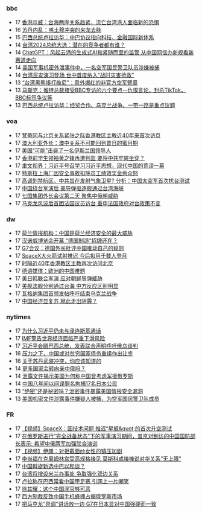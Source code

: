 <!-- BLOG-POST-LIST:START -->
<!-- BLOG-POST-LIST:END -->

### bbc
<!-- bbc:START -->
-  17 [香港示威：台海两岸关系趋紧，流亡台湾港人面临新的恐惧](https://www.bbc.com/zhongwen/simp/chinese-news-65296005?at_medium=RSS&at_campaign=KARANGA)
-  16 [苏丹内乱：喀土穆冲突的来龙去脉](https://www.bbc.com/zhongwen/simp/world-65291811?at_medium=RSS&at_campaign=KARANGA)
-  15 [巴西总统卢拉访华：中巴协议指向科技、金融国际新体系](https://www.bbc.com/zhongwen/simp/world-65286148?at_medium=RSS&at_campaign=KARANGA)
-  14 [台湾2024总统大选：潜在的竞争者都有谁？](https://www.bbc.com/zhongwen/simp/chinese-news-65277246?at_medium=RSS&at_campaign=KARANGA)
-  14 [ChatGPT：风起云涌的生成式AI和紧随而至的监管 从中国网信办新规看新赛道走向](https://www.bbc.com/zhongwen/simp/chinese-news-65274804?at_medium=RSS&at_campaign=KARANGA)
-  14 [美国军事机密外泄事件中，一名空军国民警卫队员涉嫌被捕](https://www.bbc.com/zhongwen/simp/world-65272573?at_medium=RSS&at_campaign=KARANGA)
-  14 [台湾民安演习登场 台中首度纳入“战时灾害抢救”](https://www.bbc.com/zhongwen/simp/chinese-news-65273165?at_medium=RSS&at_campaign=KARANGA)
-  13 [“台湾黑熊揍打维尼”：意外爆红的非官方空军臂章](https://www.bbc.com/zhongwen/simp/chinese-news-65265089?at_medium=RSS&at_campaign=KARANGA)
-  13 [马斯克：推特总裁接受BBC专访的六个要点--仇恨言论，封杀TikTok，BBC标签争议等](https://www.bbc.com/zhongwen/simp/world-65259764?at_medium=RSS&at_campaign=KARANGA)
-  13 [巴西总统卢拉访华：经贸合作、乌克兰战争、一带一路是重点议题](https://www.bbc.com/zhongwen/simp/world-65248165?at_medium=RSS&at_campaign=KARANGA)<!-- bbc:END -->

### voa
<!-- voa:START -->
-  17 [梵蒂冈与北京关系紧张之际香港教区主教近40年来首次访京](https://www.voachinese.com/a/hong-kong-bishop-visits-beijing-in-historic-trip-amid-sino-vatican-tension-20230417/7053543.html)
-  17 [澳大利亚外长：澳中关系不可能回到昔日的蜜月期](https://www.voachinese.com/a/australia-says-chinese-relations-won-t-improve-to-past-highs-20230417/7053658.html)
-  17 [美国“可能”击毙了一名伊斯兰国领导人](https://www.voachinese.com/a/us-likely-kills-senior-islamic-state-leader-20230417/7053531.html)
-  17 [香港前学生领袖黄之锋再遭判监 要将中共牢底坐穿？](https://www.voachinese.com/a/hong-kong-activist-wong-jailed-for-3-months-over-information-breach-20230417/7053501.html)
-  17 [聿文视界：习近平号召学习习近平思想，现代中国的荒谬一幕](https://www.voachinese.com/a/deng-yuwen-on-xi-thoughts-studying-20230417/7053702.html)
-  17 [特斯拉上海厂因安全事故扣除员工绩效奖金惹众怒](https://www.voachinese.com/a/angry-tesla-shanghai-workers-vent-to-elon-musk-over-bonus-cuts-20230417/7053529.html)
-  17 [高调划禁航区，中共旨在发射气象卫星? 分析：中国太空军首次扰台测试](https://www.voachinese.com/a/china-launched-satellite-rocket-in-waters-north-of-taiwan-20230416/7052872.html)
-  17 [中国绕台军演后 美导弹驱逐舰通过台湾海峡](https://www.voachinese.com/a/us-warship-transits-taiwan-strait-in-sensitive-time-20230417/7053449.html)
-  17 [七国集团外长会议第二天 聚焦中俄朝威胁](https://www.voachinese.com/a/g7-2nd-day-meeting-focus-on-china-russia-north-korea-threats-20230417/7053408.html)
-  17 [马克龙风波后首团法国议员访台 重申法国政府对台政策不变](https://www.voachinese.com/a/first-french-delegation-arrives-in-taiwan-after-macron-remarks-20230417/7053402.html)<!-- voa:END -->

### dw
<!-- dw:START -->
-  17 [荷兰情报机构：中国是荷兰经济安全的最大威胁](https://www.dw.com/zh/荷兰情报机构：中国是荷兰经济安全的最大威胁/a-65349823?maca=chi-rss-chi-all-1127-xml-atom)
-  17 [汉诺威博览会开幕 “德国制造”招牌还在？](https://www.dw.com/zh/汉诺威博览会开幕-德国制造-招牌还在？/a-65350128?maca=chi-rss-chi-all-1127-xml-atom)
-  17 [G7会议：德国外长批评中国推动自己的规则](https://www.dw.com/zh/g7会议：德国外长批评中国推动自己的规则/a-65350115?maca=chi-rss-chi-all-1127-xml-atom)
-  17 [SpaceX大火箭试射推迟 今后拟用于载人登月](https://www.dw.com/zh/spacex大火箭试射推迟-今后拟用于载人登月/a-65349831?maca=chi-rss-chi-all-1127-xml-atom)
-  17 [时隔近40年香港教区主教再次访问北京](https://www.dw.com/zh/时隔近40年香港教区主教再次访问北京/a-64933021?maca=chi-rss-chi-all-1127-xml-atom)
-  17 [德语媒体：欧洲的中国难题](https://www.dw.com/zh/德语媒体：欧洲的中国难题/a-65347995?maca=chi-rss-chi-all-1127-xml-atom)
-  17 [美日韩联合军演 应对朝鲜导弹威胁](https://www.dw.com/zh/美日韩联合军演-应对朝鲜导弹威胁/a-65347335?maca=chi-rss-chi-all-1127-xml-atom)
-  17 [美舰法舰分别通过台海 中方反应区别明显](https://www.dw.com/zh/美舰法舰分别通过台海-中方反应区别明显/a-65346495?maca=chi-rss-chi-all-1127-xml-atom)
-  17 [瓦格纳集团首领发帖呼吁结束乌克兰战争](https://www.dw.com/zh/瓦格纳集团首领发帖呼吁结束乌克兰战争/a-65346519?maca=chi-rss-chi-all-1127-xml-atom)
-  17 [中国经济显复苏 就此走出阴霾？](https://www.dw.com/zh/中国经济显复苏-就此走出阴霾？/a-65346516?maca=chi-rss-chi-all-1127-xml-atom)<!-- dw:END -->

### nytimes
<!-- nytimes:START -->
-  17 [为什么习近平仍未与泽连斯基通话](https://cn.nytimes.com/world/20230417/why-chinas-leader-hasnt-called-the-president-of-ukraine/?utm_source=RSS)
-  17 [IMF警告世界经济面临严重下滑风险](https://cn.nytimes.com/business/20230412/imf-world-economic-outlook/?utm_source=RSS)
-  17 [习近平会晤巴西总统，发表联合声明呼吁俄乌谈判](https://cn.nytimes.com/world/20230417/brazil-china-russia-ukraine/?utm_source=RSS)
-  16 [压力之下，中国或对贫穷国家债务重组作出让步](https://cn.nytimes.com/business/20230417/china-debt-relief/?utm_source=RSS)
-  16 [关于苏丹武装冲突，你应该知道的](https://cn.nytimes.com/world/20230417/sudan-khartoum-military/?utm_source=RSS)
-  14 [更多国家会转向亲中俄吗？](https://cn.nytimes.com/opinion/20230414/biden-foreign-policy-china-russia/?utm_source=RSS)
-  14 [泄露文件揭示美国为何称中国曾考虑军援俄罗斯](https://cn.nytimes.com/world/20230414/new-leaked-documents-offer-a-clue-about-us-warnings-that-china-was-considering-giving-russia-military-aid/?utm_source=RSS)
-  14 [中国八年间以间谍罪名拘捕17名日本公民](https://cn.nytimes.com/asia-pacific/20230414/china-japan-spying-espionage/?utm_source=RSS)
-  13 [“绝密”还是秘密吗？泄密事件暴露美国情报安全漏洞](https://cn.nytimes.com/usa/20230414/documents-leak-security-clearance/?utm_source=RSS)
-  13 [美国机密文件泄露事件嫌疑人被捕，为空军国民警卫队成员](https://cn.nytimes.com/usa/20230414/documents-leak-leaker-identity/?utm_source=RSS)<!-- nytimes:END -->

### FR
<!-- FR:START -->
-  17 [【视频】SpaceX：因技术问题 推迟“星舰&amp;quot;的首次升空测试](https://www.rfi.fr/cn/%E7%A7%91%E6%8A%80%E4%B8%8E%E6%96%87%E5%8C%96/20230417-%E8%A7%86%E9%A2%91-spacex-%E5%9B%A0%E6%8A%80%E6%9C%AF%E9%97%AE%E9%A2%98-%E6%8E%A8%E8%BF%9F-%E6%98%9F%E8%88%B0-%E7%9A%84%E9%A6%96%E6%AC%A1%E5%8D%87%E7%A9%BA%E6%B5%8B%E8%AF%95)
-  17 [在俄罗斯进行“完全战备状态”下的军事演习期间，普京对到访的中国国防部长表示: 希望中俄两军加强联合演训](https://www.rfi.fr/cn/%E4%B8%AD%E5%9B%BD/20230417-%E5%9C%A8%E4%BF%84%E7%BD%97%E6%96%AF%E8%BF%9B%E8%A1%8C-%E5%AE%8C%E5%85%A8%E6%88%98%E5%A4%87%E7%8A%B6%E6%80%81-%E4%B8%8B%E7%9A%84%E5%86%9B%E4%BA%8B%E6%BC%94%E4%B9%A0%E6%9C%9F%E9%97%B4%EF%BC%8C%E6%99%AE%E4%BA%AC%E5%AF%B9%E5%88%B0%E8%AE%BF%E7%9A%84%E4%B8%AD%E5%9B%BD%E5%9B%BD%E9%98%B2%E9%83%A8%E9%95%BF%E8%A1%A8%E7%A4%BA-%E5%B8%8C%E6%9C%9B%E4%B8%AD%E4%BF%84%E4%B8%A4%E5%86%9B%E5%8A%A0%E5%BC%BA%E8%81%94%E5%90%88%E6%BC%94%E8%AE%AD)
-  17 [【视频】伊朗：对拒戴面纱女性的镇压加剧](https://www.rfi.fr/cn/%E4%BA%9A%E6%B4%B2/20230417-%E8%A7%86%E9%A2%91-%E4%BC%8A%E6%9C%97-%E5%AF%B9%E6%8B%92%E6%88%B4%E9%9D%A2%E7%BA%B1%E5%A5%B3%E6%80%A7%E7%9A%84%E9%95%87%E5%8E%8B%E5%8A%A0%E5%89%A7)
-  17 [李尚福在克里姆林宫受高规格接见 莫斯科或接棒说对华关系“无上限”](https://www.rfi.fr/cn/%E6%AC%A7%E6%B4%B2/20230417-%E6%9D%8E%E5%B0%9A%E7%A6%8F%E5%9C%A8%E5%85%8B%E9%87%8C%E5%A7%86%E6%9E%97%E5%AE%AB%E5%8F%97%E9%AB%98%E8%A7%84%E6%A0%BC%E6%8E%A5%E8%A7%81-%E8%8E%AB%E6%96%AF%E7%A7%91%E6%88%96%E6%8E%A5%E6%A3%92%E8%AF%B4%E5%AF%B9%E5%8D%8E%E5%85%B3%E7%B3%BB-%E6%97%A0%E4%B8%8A%E9%99%90)
-  17 [中国斡旋新选中巴以和谈？](https://www.rfi.fr/cn/%E4%B8%AD%E5%9B%BD/20230417-%E4%B8%AD%E5%9B%BD%E6%96%A1%E6%97%8B%E6%96%B0%E9%80%89%E4%B8%AD%E5%B7%B4%E4%BB%A5%E5%92%8C%E8%B0%88)
-  17 [台湾将增设米兰办事处 争取强化双边关系](https://www.rfi.fr/cn/%E6%B8%AF%E6%BE%B3%E5%8F%B0/20230417-%E5%8F%B0%E6%B9%BE%E5%B0%86%E5%A2%9E%E8%AE%BE%E7%B1%B3%E5%85%B0%E5%8A%9E%E4%BA%8B%E5%A4%84-%E4%BA%89%E5%8F%96%E5%BC%BA%E5%8C%96%E5%8F%8C%E8%BE%B9%E5%85%B3%E7%B3%BB)
-  17 [卢拉称在巴西常看中国甲足赛 引网上一片嘲笑](https://www.rfi.fr/cn/%E4%B8%AD%E5%9B%BD/20230417-%E5%8D%A2%E6%8B%89%E7%A7%B0%E5%9C%A8%E5%B7%B4%E8%A5%BF%E5%B8%B8%E7%9C%8B%E4%B8%AD%E5%9B%BD%E7%94%B2%E8%B6%B3%E8%B5%9B-%E5%BC%95%E7%BD%91%E4%B8%8A%E4%B8%80%E7%89%87%E5%98%B2%E7%AC%91)
-  17 [徐其耀：这个中国淫官够可恶](https://www.rfi.fr/cn/%E4%B8%AD%E5%9B%BD/20230417-%E5%BE%90%E5%85%B6%E8%80%80-%E8%BF%99%E4%B8%AA%E4%B8%AD%E5%9B%BD%E6%B7%AB%E5%AE%98%E5%A4%9F%E5%8F%AF%E6%81%B6)
-  17 [西方制裁反致中国手机蜂拥占据俄罗斯市场](https://www.rfi.fr/cn/%E4%B8%AD%E5%9B%BD/20230417-%E8%A5%BF%E6%96%B9%E5%88%B6%E8%A3%81%E5%8F%8D%E8%87%B4%E4%B8%AD%E5%9B%BD%E6%89%8B%E6%9C%BA%E8%9C%82%E6%8B%A5%E5%8D%A0%E6%8D%AE%E4%BF%84%E7%BD%97%E6%96%AF%E5%B8%82%E5%9C%BA)
-  17 [把马克龙“异调”讲话放一边 G7在日本显对中国强硬而一致](https://www.rfi.fr/cn/%E4%B8%AD%E5%9B%BD/20230417-%E6%8A%8A%E9%A9%AC%E5%85%8B%E9%BE%99-%E5%BC%82%E8%B0%83-%E8%AE%B2%E8%AF%9D%E6%94%BE%E4%B8%80%E8%BE%B9-g7%E5%9C%A8%E6%97%A5%E6%9C%AC%E6%98%BE%E5%AF%B9%E4%B8%AD%E5%9B%BD%E5%BC%BA%E7%A1%AC%E8%80%8C%E4%B8%80%E8%87%B4)<!-- FR:END -->